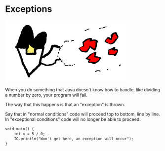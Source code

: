 # Exceptions


<img src="/exceptions/header.png" height="200px"/>

When you do something that Java doesn't know how to handle, like
dividing a number by zero, your program will fail.

The way that this happens is that an "exception" is thrown.

Say that in "normal conditions" code will proceed top to bottom, line by line.
In "exceptional conditions" code will no longer be able to proceed.

```java,panics
void main() {
    int x = 5 / 0;
    IO.println("Won't get here, an exception will occur");
}
```


